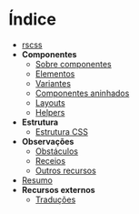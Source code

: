 # Índice

- [rscss](../README.md)
- **Componentes**
  - [Sobre componentes](components.md)
  - [Elementos](elements.md)
  - [Variantes](variants.md)
  - [Componentes aninhados](nested-components.md)
  - [Layouts](layouts.md)
  - [Helpers](helpers.md)
- **Estrutura**
  - [Estrutura CSS](css-structure.md)
- **Observações**
  - [Obstáculos](pitfalls.md)
  - [Receios](apprehensions.md)
  - [Outros recursos](other-resources.md)
- [Resumo](summary.md)
- **Recursos externos**
  - [Traduções](translations.md)
